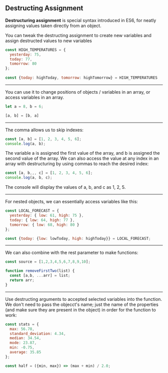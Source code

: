 ## Destructing Assignment

**Destructuring assignment** is special syntax introduced in ES6, for neatly assigning values taken directly from an object.

You can tweak the destructing assignment to create new variables and assign destructed values to new variables

```js
const HIGH_TEMPERATURES = {
  yesterday: 75,
  today: 77,
  tomorrow: 80
};
  
const {today: highToday, tomorrow: highTomorrow} = HIGH_TEMPERATURES
```
----
You can use it to change positions of objects / variables in an array, or access variables in an array.
```js
let a = 8, b = 6;

[a, b] = [b, a]
```
-----
The comma allows us to skip indexes:
```js
const [a, b] = [1, 2, 3, 4, 5, 6];
console.log(a, b);
```

The variable a is assigned the first value of the array, and b is assigned the second value of the array. We can also access the value at any index in an array with destructuring by using commas to reach the desired index:
```js
const [a, b,,, c] = [1, 2, 3, 4, 5, 6];
console.log(a, b, c);
```
The console will display the values of a, b, and c as 1, 2, 5.

-----
For nested objects, we can essentially access variables like this:
```js
const LOCAL_FORECAST = {
  yesterday: { low: 61, high: 75 },
  today: { low: 64, high: 77 },
  tomorrow: { low: 68, high: 80 }
};

const {today: {low: lowToday, high: highToday}} = LOCAL_FORECAST;

```
----
We can also combine with the rest parameter to make functions:
```js
const source = [1,2,3,4,5,6,7,8,9,10];

function removeFirstTwo(list) {
  const [a,b, ...arr] = list;
  return arr;
}
```
-----
Use destructing arguments to accepted selected variables into the function. We don't need to pass the objecct's name; just the name of the properties (and make sure they are 
present in the object) in order for the function to work:
```js
const stats = {
  max: 56.78,
  standard_deviation: 4.34,
  median: 34.54,
  mode: 23.87,
  min: -0.75,
  average: 35.85
};

const half = ({min, max}) => (max + min) / 2.0; 

```

